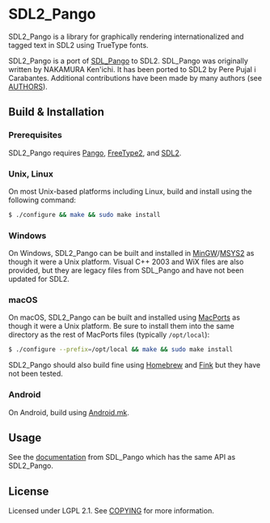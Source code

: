 # SDL2_Pango

SDL2_Pango is a library for graphically rendering internationalized and tagged
text in SDL2 using TrueType fonts.

SDL2_Pango is a port of [SDL_Pango] to SDL2.  SDL_Pango was originally written
by NAKAMURA Ken'ichi.  It has been ported to SDL2 by Pere Pujal i Carabantes.
Additional contributions have been made by many authors (see [AUTHORS]).


## Build & Installation

### Prerequisites

SDL2_Pango requires [Pango], [FreeType2], and [SDL2].

### Unix, Linux

On most Unix-based platforms including Linux, build and install using the
following command:

```bash
$ ./configure && make && sudo make install
```

### Windows

On Windows, SDL2_Pango can be built and installed in [MinGW]/[MSYS2] as though
it were a Unix platform.  Visual C++ 2003 and WiX files are also provided, but
they are legacy files from SDL_Pango and have not been updated for SDL2. 

### macOS

On macOS, SDL2_Pango can be built and installed using [MacPorts] as though it
were a Unix platform.  Be sure to install them into the same directory as the
rest of MacPorts files (typically `/opt/local`):

```bash
$ ./configure --prefix=/opt/local && make && sudo make install
```

SDL2_Pango should also build fine using [Homebrew] and [Fink] but they have not
been tested.

### Android

On Android, build using [Android.mk].


## Usage

See the [documentation] from SDL_Pango which has the same API as SDL2_Pango.


## License

Licensed under LGPL 2.1.  See [COPYING] for more information.


[SDL_Pango]: http://sdlpango.sourceforge.net/
[Pango]: https://pango.gnome.org/
[SDL2]: https://www.libsdl.org/
[FreeType2]: https://freetype.org/
[Android.mk]: https://github.com/markuskimius/SDL2_Pango/blob/master/Android.mk
[MinGW]: https://www.mingw-w64.org/
[MSYS2]: https://www.msys2.org/
[MacPorts]: https://www.macports.org/
[Homebrew]: https://brew.sh/
[Fink]: https://www.finkproject.org/
[documentation]: https://htmlpreview.github.io/?https://github.com/markuskimius/SDL2_Pango/blob/master/docs/html/index.html
[AUTHORS]: https://github.com/markuskimius/SDL2_Pango/blob/master/AUTHORS
[COPYING]: https://github.com/markuskimius/SDL2_Pango/blob/master/COPYING
